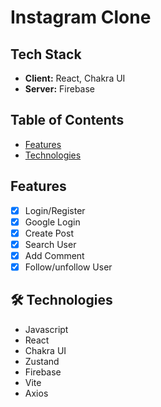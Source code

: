  # Instagram Clone

## Tech Stack

- **Client:** React, Chakra UI
- **Server:** Firebase


## Table of Contents

- [Features](#features)
- [Technologies](#technologies)


## Features

- [x] Login/Register
- [x] Google Login
- [x] Create Post
- [x] Search User
- [x] Add Comment
- [x] Follow/unfollow User

## 🛠 Technologies

- Javascript
- React
- Chakra UI
- Zustand
- Firebase
- Vite
- Axios

